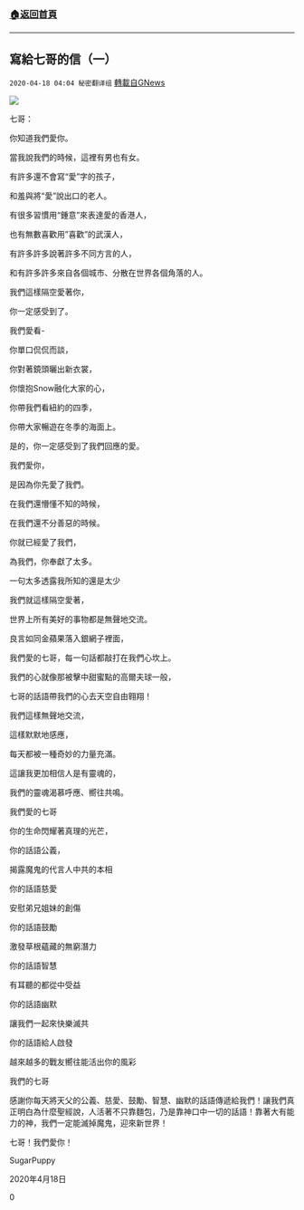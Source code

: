 ###  [:house:返回首頁](https://github.com/ourhimalayas/txt)
---

## 寫給七哥的信（一）
`2020-04-18 04:04 秘密翻译组` [轉載自GNews](https://gnews.org/zh-hant/177120/)

![](https://s3.amazonaws.com/gnews-media-offload/wp-content/uploads/2020/04/18040123/%E4%BF%A1-1.jpg)

七哥：

你知道我們愛你。

當我說我們的時候，這裡有男也有女。

有許多還不會寫“愛”字的孩子，

和羞與將“愛”說出口的老人。

有很多習慣用“鍾意”來表達愛的香港人，

也有無數喜歡用”喜歡”的武漢人，

有許多許多說著許多不同方言的人，

和有許多許多來自各個城市、分散在世界各個角落的人。

我們這樣隔空愛著你，

你一定感受到了。

我們愛看-

你單口侃侃而談，

你對著鏡頭曬出新衣裳，

你懷抱Snow融化大家的心，

你帶我們看紐約的四季，

你帶大家暢遊在冬季的海面上。

是的，你一定感受到了我們回應的愛。

我們愛你，

是因為你先愛了我們。

在我們還懵懂不知的時候，

在我們還不分善惡的時候。

你就已經愛了我們，

為我們，你奉獻了太多。

一句太多透露我所知的還是太少

我們就這樣隔空愛著，

世界上所有美好的事物都是無聲地交流。

良言如同金蘋果落入銀網子裡面，

我們愛的七哥，每一句話都敲打在我們心坎上。

我們的心就像那被擊中甜蜜點的高爾夫球一般，

七哥的話語帶我們的心去天空自由翱翔！

我們這樣無聲地交流，

這樣默默地感應，

每天都被一種奇妙的力量充滿。

這讓我更加相信人是有靈魂的，

我們的靈魂渴慕呼應、嚮往共鳴。

我們愛的七哥

你的生命閃耀著真理的光芒，

你的話語公義，

揭露魔鬼的代言人中共的本相

你的話語慈愛

安慰弟兄姐妹的創傷

你的話語鼓勵

激發草根蘊藏的無窮潛力

你的話語智慧

有耳聽的都從中受益

你的話語幽默

讓我們一起來快樂滅共

你的話語給人啟發

越來越多的戰友嚮往能活出你的風彩

我們的七哥

感謝你每天將天父的公義、慈愛、鼓勵、智慧、幽默的話語傳遞給我們！讓我們真正明白為什麼聖經說，人活著不只靠麵包，乃是靠神口中一切的話語！靠著大有能力的神，我們一定能滅掉魔鬼，迎來新世界！

七哥！我們愛你！

SugarPuppy

2020年4月18日



0
